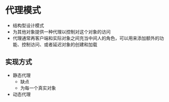 # 代理模式
+ 结构型设计模式
+ 为其他对象提供一种代理以控制对这个对象的访问
+ 代理通常再客户端和实际对象之间充当中间人的角色，可以用来添加额外的功能、控制访问、或者延迟对象的创建和加载

## 实现方式
+ 静态代理
  + 缺点
  + 为每一个真实对象
+ 动态代理